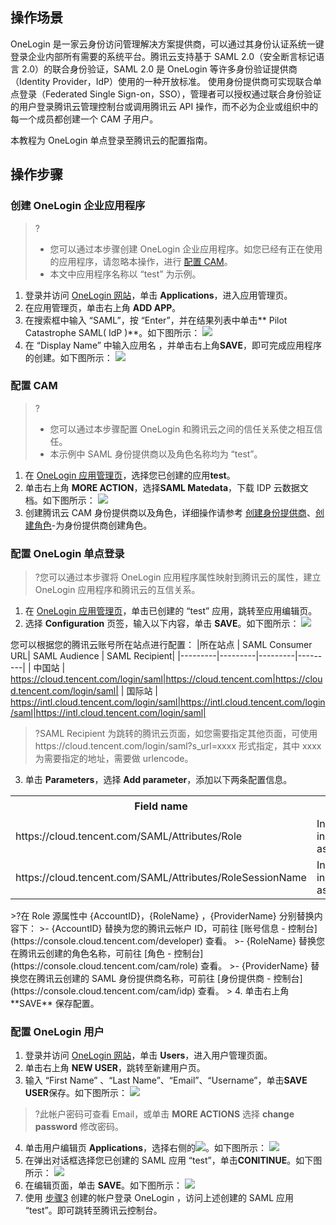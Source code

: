 ## 操作场景
OneLogin 是一家云身份访问管理解决方案提供商，可以通过其身份认证系统一键登录企业内部所有需要的系统平台。腾讯云支持基于 SAML 2.0（安全断言标记语言 2.0）的联合身份验证，SAML 2.0 是 OneLogin 等许多身份验证提供商（Identity Provider，IdP）使用的一种开放标准。
使用身份提供商可实现联合单点登录（Federated Single Sign-on，SSO），管理者可以授权通过联合身份验证的用户登录腾讯云管理控制台或调用腾讯云 API 操作，而不必为企业或组织中的每一个成员都创建一个 CAM 子用户。

本教程为 OneLogin 单点登录至腾讯云的配置指南。

## 操作步骤
### 创建 OneLogin 企业应用程序
>?
> - 您可以通过本步骤创建 OneLogin 企业应用程序。如您已经有正在使用的应用程序，请忽略本操作，进行 [配置 CAM](#cam)。
> - 本文中应用程序名称以 “test” 为示例。
> 
1. 登录并访问 [OneLogin 网站](https://app.onelogin.com/login)，单击 **Applications**，进入应用管理页。<span id="app"></span>
2. 在应用管理页，单击右上角 **ADD APP**。
3. 在搜索框中输入 “SAML”，按 “Enter”，并在结果列表中单击** Pilot Catastrophe SAML( IdP )**。如下图所示：
![](https://main.qcloudimg.com/raw/2f80d98e0a6f05a589bd6a87323e56f7.png)
4. 在 “Display Name” 中输入应用名 ，并单击右上角**SAVE**，即可完成应用程序的创建。如下图所示：
![](https://main.qcloudimg.com/raw/a1bf87f51c2ff62838a1253e9e035bd1.png)

<span id="cam"></span>
### 配置 CAM
>? 
>- 您可以通过本步骤配置 OneLogin 和腾讯云之间的信任关系使之相互信任。
> - 本示例中 SAML 身份提供商以及角色名称均为 “test”。
> 
1. 在 [OneLogin 应用管理页](#app)，选择您已创建的应用**test**。
2. 单击右上角 **MORE ACTION**，选择**SAML Matedata**，下载 IDP 云数据文档。如下图所示：
![](https://main.qcloudimg.com/raw/b109cd83a34d2f264a3697257d281715.png)
3. 创建腾讯云 CAM 身份提供商以及角色，详细操作请参考 [创建身份提供商](https://cloud.tencent.com/document/product/598/30290)、[创建角色](https://cloud.tencent.com/document/product/598/19381)-为身份提供商创建角色。

### 配置 OneLogin 单点登录
>?您可以通过本步骤将 OneLogin 应用程序属性映射到腾讯云的属性，建立OneLogin 应用程序和腾讯云的互信关系。
>
1. 在 [OneLogin 应用管理页](#app)，单击已创建的 “test” 应用，跳转至应用编辑页。
2. 选择 **Configuration** 页签，输入以下内容，单击 **SAVE**。如下图所示：
![](https://main.qcloudimg.com/raw/2211da7f372415f536a81795d3a02207.png)

您可以根据您的腾讯云账号所在站点进行配置：
|所在站点 | SAML Consumer URL| SAML Audience | SAML Recipient|
|---------|---------|---------|---------|
| 中国站 | https://cloud.tencent.com/login/saml|https://cloud.tencent.com|https://cloud.tencent.com/login/saml|
| 国际站 | https://intl.cloud.tencent.com/login/saml|https://intl.cloud.tencent.com/login/saml|https://intl.cloud.tencent.com/login/saml|
>?SAML Recipient 为跳转的腾讯云页面，如您需要指定其他页面，可使用https://cloud.tencent.com/login/saml?s_url=xxxx 形式指定，其中 xxxx 为需要指定的地址，需要做 urlencode。
>
3. 单击 **Parameters**，选择 **Add parameter**，添加以下两条配置信息。
<table>
	<tr>
		<th>Field name</th>
		<th>Flags</th>
		<th>Value</th>
		<th>源属性</th>
	</tr>
	<tr>
		<td>https://cloud.tencent.com/SAML/Attributes/Role</td>
		<td>Include in SAML assertion</td>
		<td>Macro</td>	<td>qcs::cam::uin/{AccountID}:roleName/{RoleName1};qcs::cam::uin/{AccountID}:roleName/{RoleName2},qcs::cam::uin/{AccountID}:saml-provider/{ProviderName}</td>
	</tr>
		<tr>
		<td>https://cloud.tencent.com/SAML/Attributes/RoleSessionName</td>
		<td>Include in SAML assertion</td>
		<td>Macro</td>
		<td>Test</td>
	</tr>
</table>
>?在 Role 源属性中 {AccountID}，{RoleName} ，{ProviderName} 分别替换内容下：
>- {AccountID} 替换为您的腾讯云帐户 ID，可前往 [账号信息 - 控制台](https://console.cloud.tencent.com/developer) 查看。
>- {RoleName} 替换您在腾讯云创建的角色名称，可前往 [角色 - 控制台](https://console.cloud.tencent.com/cam/role) 查看。
>- {ProviderName} 替换您在腾讯云创建的 SAML 身份提供商名称，可前往  [身份提供商 - 控制台](https://console.cloud.tencent.com/cam/idp) 查看。
>
4. 单击右上角 **SAVE** 保存配置。

### 配置 OneLogin 用户

1. 登录并访问 [OneLogin 网站](https://app.onelogin.com/login)，单击 **Users**，进入用户管理页面。
2. 单击右上角 **NEW USER**，跳转至新建用户页。
3. <span id="step3"></span>输入 “First Name” 、“Last Name”、“Email”、“Username”，单击**SAVE USER**保存。如下图所示：
![](https://main.qcloudimg.com/raw/847476e48740284fb0754cf3e5d4e616.png)
>?此帐户密码可查看 Email，或单击 **MORE ACTIONS** 选择 **change password** 修改密码。
>
4. 单击用户编辑页 **Applications**，选择右侧的<image style="margin:0;" src="https://main.qcloudimg.com/raw/98a24d12696834b52f559d0abe490fd2.png">。如下图所示：
![](https://main.qcloudimg.com/raw/08ca65469c69a49b83c973ecfde2dc82.png)
5. 在弹出对话框选择您已创建的 SAML 应用 “test”，单击**CONITINUE**。如下图所示：
![](https://main.qcloudimg.com/raw/5f653c7aea898a1648702ca35562fc6e.png)
6. 在编辑页面，单击 **SAVE**。如下图所示：
![](https://main.qcloudimg.com/raw/4e86052f6fc499ba368459bab532cc7a.png)
7. 使用 [步骤3](#step3) 创建的帐户登录 OneLogin ，访问上述创建的 SAML 应用 “test”。即可跳转至腾讯云控制台。

